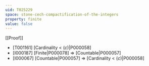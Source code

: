 ```yaml
---
uid: T025229
space: stone-cech-compactification-of-the-integers
property: finite
value: false
---
```

[[Proof]]

* [T001161] [Cardinality < $\mathfrak(c)$|P000058]
* [I000187] [Finite|P000078] => [Countable|P000057]
* [I000067] [Countable|P000057] => [Cardinality < $\mathfrak(c)$|P000058]

